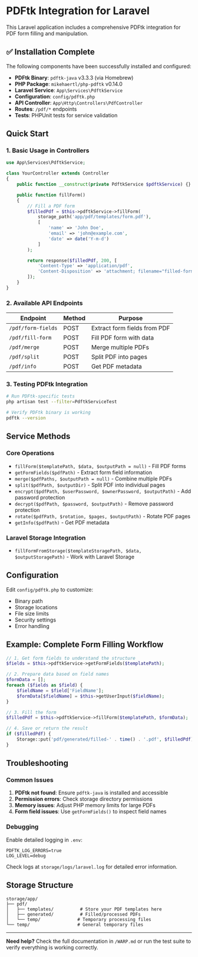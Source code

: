 # PDFtk Integration for Laravel

This Laravel application includes a comprehensive PDFtk integration for PDF form filling and manipulation.

## ✅ Installation Complete

The following components have been successfully installed and configured:

- **PDFtk Binary**: `pdftk-java` v3.3.3 (via Homebrew)
- **PHP Package**: `mikehaertl/php-pdftk` v0.14.0
- **Laravel Service**: `App\Services\PdftkService`
- **Configuration**: `config/pdftk.php`
- **API Controller**: `App\Http\Controllers\PdfController`
- **Routes**: `/pdf/*` endpoints
- **Tests**: PHPUnit tests for service validation

## Quick Start

### 1. Basic Usage in Controllers

```php
use App\Services\PdftkService;

class YourController extends Controller 
{
    public function __construct(private PdftkService $pdftkService) {}

    public function fillForm()
    {
        // Fill a PDF form
        $filledPdf = $this->pdftkService->fillForm(
            storage_path('app/pdf/templates/form.pdf'),
            [
                'name' => 'John Doe',
                'email' => 'john@example.com',
                'date' => date('Y-m-d')
            ]
        );

        return response($filledPdf, 200, [
            'Content-Type' => 'application/pdf',
            'Content-Disposition' => 'attachment; filename="filled-form.pdf"'
        ]);
    }
}
```

### 2. Available API Endpoints

| Endpoint | Method | Purpose |
|----------|--------|---------|
| `/pdf/form-fields` | POST | Extract form fields from PDF |
| `/pdf/fill-form` | POST | Fill PDF form with data |
| `/pdf/merge` | POST | Merge multiple PDFs |
| `/pdf/split` | POST | Split PDF into pages |
| `/pdf/info` | POST | Get PDF metadata |

### 3. Testing PDFtk Integration

```bash
# Run PDFtk-specific tests
php artisan test --filter=PdftkServiceTest

# Verify PDFtk binary is working
pdftk --version
```

## Service Methods

### Core Operations

- `fillForm($templatePath, $data, $outputPath = null)` - Fill PDF forms
- `getFormFields($pdfPath)` - Extract form field information  
- `merge($pdfPaths, $outputPath = null)` - Combine multiple PDFs
- `split($pdfPath, $outputDir)` - Split PDF into individual pages
- `encrypt($pdfPath, $userPassword, $ownerPassword, $outputPath)` - Add password protection
- `decrypt($pdfPath, $password, $outputPath)` - Remove password protection
- `rotate($pdfPath, $rotation, $pages, $outputPath)` - Rotate PDF pages
- `getInfo($pdfPath)` - Get PDF metadata

### Laravel Storage Integration

- `fillFormFromStorage($templateStoragePath, $data, $outputStoragePath)` - Work with Laravel Storage

## Configuration

Edit `config/pdftk.php` to customize:

- Binary path
- Storage locations  
- File size limits
- Security settings
- Error handling

## Example: Complete Form Filling Workflow

```php
// 1. Get form fields to understand the structure
$fields = $this->pdftkService->getFormFields($templatePath);

// 2. Prepare data based on field names
$formData = [];
foreach ($fields as $field) {
    $fieldName = $field['FieldName'];
    $formData[$fieldName] = $this->getUserInput($fieldName);
}

// 3. Fill the form
$filledPdf = $this->pdftkService->fillForm($templatePath, $formData);

// 4. Save or return the result
if ($filledPdf) {
    Storage::put('pdf/generated/filled-' . time() . '.pdf', $filledPdf);
}
```

## Troubleshooting

### Common Issues

1. **PDFtk not found**: Ensure `pdftk-java` is installed and accessible
2. **Permission errors**: Check storage directory permissions
3. **Memory issues**: Adjust PHP memory limits for large PDFs
4. **Form field issues**: Use `getFormFields()` to inspect field names

### Debugging

Enable detailed logging in `.env`:
```env
PDFTK_LOG_ERRORS=true
LOG_LEVEL=debug
```

Check logs at `storage/logs/laravel.log` for detailed error information.

## Storage Structure

```
storage/app/
├── pdf/
│   ├── templates/          # Store your PDF templates here
│   ├── generated/          # Filled/processed PDFs
│   └── temp/              # Temporary processing files
└── temp/                  # General temporary files
```

---

**Need help?** Check the full documentation in `/WARP.md` or run the test suite to verify everything is working correctly.